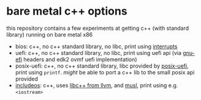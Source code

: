 # bare metal c++ options

this repository contains a few experiments at getting c++ (with standard library) running on bare metal x86

- bios: c++, no c++ standard library, no libc, print using [interrupts](https://wiki.osdev.org/BIOS#Common_functions)
- uefi: c++, no c++ standard library, no libc, print using uefi api (via [gnu-efi](https://wiki.osdev.org/GNU-EFI) headers and edk2 ovmf uefi implementation)
- posix-uefi: c++, no c++ standard library, libc provided by [posix-uefi](https://gitlab.com/bztsrc/posix-uefi), print using `printf`. _might_ be able to port a c++ lib to the small posix api provided
- [includeos](https://www.includeos.org/): c++, uses [libc++ from llvm](https://libcxx.llvm.org/), and [musl](http://musl.libc.org/), print using e.g. `<iostream>`
